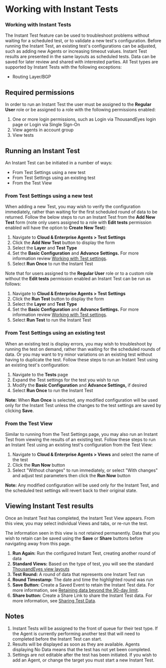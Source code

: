 # Working with Instant Tests

### Working with Instant Tests

The Instant Test feature can be used to troubleshoot problems without waiting for a scheduled test, or to validate a new test's configuration.  Before running the Instant Test, an existing test's configurations can be adjusted, such as adding new Agents or increasing timeout values. Instant Test results are presented in the same layouts as scheduled tests. Data can be saved for later review and shared with interested parties. All Test types are supported by Instant Tests with the following exceptions:

* Routing Layer/BGP

## Required permissions

 In order to run an Instant Test the user must be assigned to the **Regular User** role or be assigned to a role with the following permissions enabled:

1. One or more login permissions, such as Login via ThousandEyes login page or Login via Single Sign-On
2. View agents in account group
3. View tests

## Running an Instant Test

 An Instant Test can be initiated in a number of ways:

* From Test Settings using a new test
* From Test Settings using an existing test
* From the Test View

### From Test Settings using a new test

 When adding a new Test, you may wish to verify the configuration immediately, rather than waiting for the first scheduled round of data to be returned. Follow the below steps to run an Instant Test from the **Add New Test** form \(note only users assigned to a role with **Edit tests** permission enabled will have the option to **Create New Test**\):

1. Navigate to **Cloud & Enterprise Agents &gt; Test Settings**
2. Click the **Add New Test** button to display the form
3. Select the **Layer** and **Test Type**
4. Set the **Basic Configuration** and **Advance Settings.** For more information review [Working with Test settings](https://success.thousandeyes.com/ViewArticle?articleIdParam=kA0E0000000Cmn7KAC).
5. Select **Run Once** to run the Instant Test

Note that for users assigned to the **Regular User** role or to a custom role without the **Edit tests** permission enabled an Instant Test can be run as follows:

1. Navigate to **Cloud & Enterprise Agents &gt; Test Settings**
2. Click the **Run Test** button to display the form
3. Select the **Layer** and **Test Type**
4. Set the **Basic Configuration** and **Advance Settings.** For more information review [Working with Test settings](https://success.thousandeyes.com/ViewArticle?articleIdParam=kA0E0000000Cmn7KAC).
5. Select **Run Test** to run the Instant Test

### From Test Settings using an existing test

 When an existing test is display errors, you may wish to troubleshoot by running the test on demand, rather than waiting for the scheduled rounds of data.  Or you may want to try minor variations on an existing test without having to duplicate the test. Follow these steps to run an Instant Test using an existing test's configuration:

1. Navigate to the **Tests** page
2. Expand the Test settings for the test you wish to run
3. Modify the **Basic Configuration** and **Advance Settings,** if desired
4. Select **Run Once** to run the Instant Test

**Note:** When **Run Once** is selected, any modified configuration will be used only for the Instant Test unless the changes to the test settings are saved by clicking **Save**.

### From the Test View

 Similar to running from the Test Settings page, you may also run an Instant Test from viewing the results of an existing test. Follow these steps to run an Instant Test using an existing test's configuration from the Test View:

1. Navigate to **Cloud & Enterprise Agents &gt; Views** and select the name of the test
2. Click the **Run Now** button
3. Select "Without changes" to run immediately, or select "With changes" and adjust test parameters then click the **Run Now** button

**Note:** Any modified configuration will be used only for the Instant Test, and the scheduled test settings will revert back to their original state.

## Viewing Instant Test results

 Once an Instant Test has completed, the Instant Test View appears. From this view, you may select individual Views and tabs, or re-run the test.

The information seen in this view is not retained permanently.  Data that you wish to retain can be saved using the **Save** or **Share** buttons before navigating away from this page.

1. **Run Again:** Run the configured Instant Test, creating another round of data
2. **Standard Views:** Based on the type of test, you will see the standard [ThousandEyes view layouts](https://success.thousandeyes.com/PublicArticlePage?articleIdParam=kA0E0000000CmmgKAC)
3. **Test Round:** A round of data that represents one Instant Test run
4. **Round Timestamp:** The date and time the highlighted round was run
5. **Save Button:** Create a Saved Event to retain the Instant Test data.  For more information, see [Retaining data beyond the 90-day limit](https://success.thousandeyes.com/PublicArticlePage?articleIdParam=kA0E0000000Cmn3KAC).
6. **Share button:** Create a Share Link to share the Instant Test data.  For more information, see [Sharing Test Data](https://success.thousandeyes.com/PublicArticlePage?articleIdParam=kA0E0000000CmmyKAC).

## Notes

1. Instant Tests will be assigned to the front of queue for their test type. If the Agent is currently performing another test that will need to completed before the Instant Test can start.
2. Results will be displayed as soon as they are available. Agents displaying No Data means that the test has not yet been completed.
3. Settings are not editable after the test has been initiated. If you wish to add an Agent, or change the target you must start a new Instant Test.

